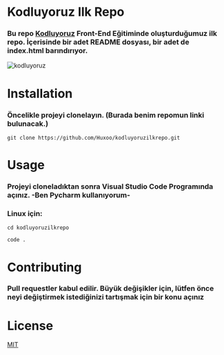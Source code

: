 # **Kodluyoruz Ilk Repo** 

### Bu repo [Kodluyoruz](https://kodluyoruz.org/) Front-End Eğitiminde oluşturduğumuz ilk repo. İçerisinde bir adet README dosyası, bir adet de index.html barındırıyor.

![kodluyoruz](https://avatars.githubusercontent.com/u/30476529?s=280&v=4)


# **Installation** 

### Öncelikle projeyi clonelayın. (Burada benim repomun linki bulunacak.)

```git clone https://github.com/Huxoo/kodluyoruzilkrepo.git```

# **Usage**

### Projeyi cloneladıktan sonra Visual Studio Code Programında açınız. -Ben Pycharm kullanıyorum-

### Linux için:

```cd kodluyoruzilkrepo```

```code .```

# **Contributing**

### Pull requestler kabul edilir. Büyük değişikler için, lütfen önce neyi değiştirmek istediğinizi tartışmak için bir konu açınız

# **License**

[MIT](https://choosealicense.com/licenses/mit/)
